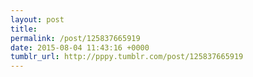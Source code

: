 ```yaml
---
layout: post
title: 
permalink: /post/125837665919
date: 2015-08-04 11:43:16 +0000
tumblr_url: http://pppy.tumblr.com/post/125837665919
---
```

